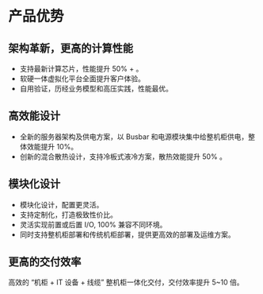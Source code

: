 # **产品优势**

## **架构革新，更高的计算性能**
- 支持最新计算芯片，性能提升 50% + 。
- 软硬一体虚拟化平台全面提升客户体验。
- 自用验证，历经业务模型和高压实践，性能最优。

## **高效能设计**
- 全新的服务器架构及供电方案，以 Busbar 和电源模块集中给整机柜供电，整体效能提升 10%。
- 创新的混合散热设计，支持冷板式液冷方案，散热效能提升 50% 。

## **模块化设计**
- 模块化设计，配置更灵活。
- 支持定制化，打造极致性价比。
- 灵活实现前置或后置 I/O, 100% 兼容不同环境。
- 同时支持整机柜部署和传统机柜部署，提供更高效的部署及运维方案。

## **更高的交付效率**
高效的 “机柜 + IT 设备 + 线缆” 整机柜一体化交付，交付效率提升 5~10 倍。

